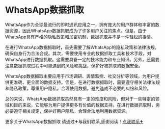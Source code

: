 # WhatsApp数据抓取

WhatsApp作为全球最流行的即时通讯应用之一，拥有庞大的用户群体和丰富的数据资源，因此WhatsApp数据抓取成为了许多用户关注的焦点。但是，由于WhatsApp具有严格的隐私政策和加密机制，数据抓取并不是一件轻松的事情。

在进行WhatsApp数据抓取时，首先需要了解WhatsApp的隐私政策和法律法规，确保自身行为合法合规。其次，需要使用专业的数据抓取工具和技术手段，对WhatsApp进行数据抓取。这需要具备一定的技术能力和专业知识。另外，还需要注意数据抓取过程中可能遇到的风险和挑战，保护好被抓取的数据安全。

WhatsApp数据抓取主要应用于市场调研、舆情监控、社交分析等领域，为用户提供更准确、更全面的数据支持。但是，在进行数据抓取时，需要遵守相关法律法规和隐私政策，尊重用户隐私，合理使用数据，避免造成不必要的纠纷和风险。

总的来说，WhatsApp数据抓取虽然具有一定的难度和风险，但对于一些特定的领域和目的来说，它能够为用户提供更多有价值的数据支持。在进行数据抓取时，务必要遵守相关规定，保护好用户隐私，合理合法地利用数据资源。

更多关于WhatsApp数据抓取 请通过✈与我们联系,感谢阅读！[点我联系✈](https://cn.G208.com)